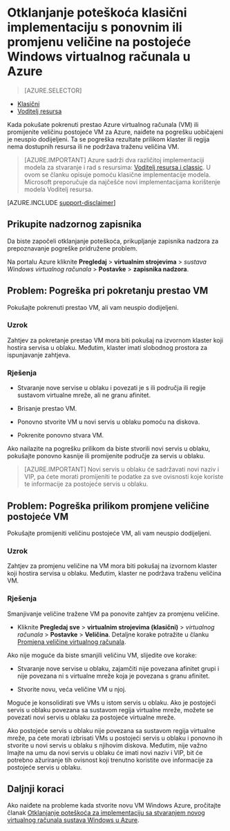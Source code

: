 <properties
   pageTitle="VM pokrenite ili promjena veličine problemi | Microsoft Azure"
   description="Otklanjanje poteškoća klasični implementaciju s ponovnim ili promjenu veličine na postojeće Windows virtualnog računala u Azure"
   services="virtual-machines-windows"
   documentationCenter=""
   authors="Deland-Han"
   manager="felixwu"
   editor=""
   tags="top-support-issue"/>

<tags
   ms.service="virtual-machines-windows"
   ms.topic="support-article"
   ms.tgt_pltfrm="vm-windows"
   ms.workload="required"
   ms.date="09/20/2016"
   ms.devlang="na"
   ms.author="delhan"/>

# <a name="troubleshoot-classic-deployment-issues-with-restarting-or-resizing-an-existing-windows-virtual-machine-in-azure"></a>Otklanjanje poteškoća klasični implementaciju s ponovnim ili promjenu veličine na postojeće Windows virtualnog računala u Azure

> [AZURE.SELECTOR]
- [Klasični](virtual-machines-windows-classic-restart-resize-error-troubleshooting.md)
- [Voditelj resursa](../../virtual-machines-windows-restart-resize-error-troubleshooting.md)

Kada pokušate pokrenuti prestao Azure virtualnog računala (VM) ili promijenite veličinu postojeće VM za Azure, naiđete na pogrešku uobičajeni je neuspio dodijeljeni. Ta se pogreška rezultate prilikom klaster ili regija nema dostupnih resursa ili ne podržava traženu veličina VM.
> [AZURE.IMPORTANT] Azure sadrži dva različitoj implementaciji modela za stvaranje i rad s resursima: [Voditelj resursa i classic](../../../resource-manager-deployment-model.md).  U ovom se članku opisuje pomoću klasične implementacije modela. Microsoft preporučuje da najčešće novi implementacijama korištenje modela Voditelj resursa.

[AZURE.INCLUDE [support-disclaimer](../../../../includes/support-disclaimer.md)]

## <a name="collect-audit-logs"></a>Prikupite nadzornog zapisnika

Da biste započeli otklanjanje poteškoća, prikupljanje zapisnika nadzora za prepoznavanje pogreške pridružene problem.

Na portalu Azure kliknite **Pregledaj** > **virtualnim strojevima** > _sustava Windows virtualnog računala_ > **Postavke** > **zapisnika nadzora**.

## <a name="issue-error-when-starting-a-stopped-vm"></a>Problem: Pogreška pri pokretanju prestao VM

Pokušajte pokrenuti prestao VM, ali vam neuspio dodijeljeni.

### <a name="cause"></a>Uzrok

Zahtjev za pokretanje prestao VM mora biti pokušaj na izvornom klaster koji hostira servisa u oblaku. Međutim, klaster imati slobodnog prostora za ispunjavanje zahtjeva.

### <a name="resolution"></a>Rješenja

* Stvaranje nove servise u oblaku i povezati je s ili područja ili regije sustavom virtualne mreže, ali ne granu afinitet.

* Brisanje prestao VM.

* Ponovno stvorite VM u novi servis u oblaku pomoću na diskova.

* Pokrenite ponovno stvara VM.

Ako nailazite na pogrešku prilikom da biste stvorili novi servis u oblaku, pokušajte ponovno kasnije ili promijenite područje za servis u oblaku.

> [AZURE.IMPORTANT] Novi servis u oblaku će sadržavati novi naziv i VIP, pa ćete morati promijeniti te podatke za sve ovisnosti koje koriste te informacije za postojeće servis u oblaku.

## <a name="issue-error-when-resizing-an-existing-vm"></a>Problem: Pogreška prilikom promjene veličine postojeće VM

Pokušajte promijeniti veličinu postojeće VM, ali vam neuspio dodijeljeni.

### <a name="cause"></a>Uzrok

Zahtjev za promjenu veličine na VM mora biti pokušaj na izvornom klaster koji hostira servisa u oblaku. Međutim, klaster ne podržava traženu veličina VM.

### <a name="resolution"></a>Rješenja

Smanjivanje veličine tražene VM pa ponovite zahtjev za promjenu veličine.

* Kliknite **Pregledaj sve** > **virtualnim strojevima (klasični)** > _virtualnog računala_ > **Postavke** > **Veličina**. Detaljne korake potražite u članku [Promjena veličine virtualnog računala](https://msdn.microsoft.com/library/dn168976.aspx).

Ako nije moguće da biste smanjili veličinu VM, slijedite ove korake:

  * Stvaranje nove servise u oblaku, zajamčiti nije povezana afinitet grupi i nije povezana ni s virtualne mreže koja je povezana s granu afinitet.

  * Stvorite novu, veća veličine VM u njoj.

Moguće je konsolidirati sve VMs u istom servis u oblaku. Ako je postojeći servis u oblaku povezana sa sustavom regija virtualne mreže, možete se povezati novi servis u oblaku za postojeće virtualne mreže.

Ako postojeće servis u oblaku nije povezana sa sustavom regija virtualne mreže, pa ćete morati izbrisati VMs u postojeći servis u oblaku i ponovno ih stvorite u novi servis u oblaku s njihovim diskova. Međutim, nije važno Imajte na umu da novi servis u oblaku će imati novi naziv i VIP, bit će potrebno ažuriranje tih ovisnost koji trenutno koristite ove informacije za postojeće servis u oblaku.

## <a name="next-steps"></a>Daljnji koraci

Ako naiđete na probleme kada stvorite novu VM Windows Azure, pročitajte članak [Otklanjanje poteškoća za implementaciju sa stvaranjem novog virtualnog računala sustava Windows u Azure](../../virtual-machines-windows-troubleshoot-deployment-new-vm.md).

